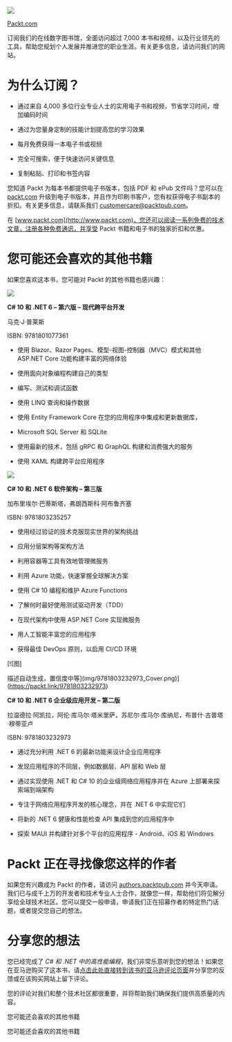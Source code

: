 ![](img/Image96445.jpg)

[Packt.com](http://Packt.com )

订阅我们的在线数字图书馆，全面访问超过 7,000 本书和视频，以及行业领先的工具，帮助您规划个人发展并推进您的职业生涯。有关更多信息，请访问我们的网站。

# 为什么订阅？

+   通过来自 4,000 多位行业专业人士的实用电子书和视频，节省学习时间，增加编码时间

+   通过为您量身定制的技能计划提高您的学习效果

+   每月免费获得一本电子书或视频

+   完全可搜索，便于快速访问关键信息

+   复制粘贴、打印和书签内容

您知道 Packt 为每本书都提供电子书版本，包括 PDF 和 ePub 文件吗？您可以在 [packt.com](http://packt.com) 升级到电子书版本，并且作为印刷书客户，您有权获得电子书副本的折扣。有关更多信息，请联系我们 customercare@packtpub.com。

在 [www.packt.com](http://www.packt.com)，您还可以阅读一系列免费的技术文章，注册各种免费通讯，并享受 Packt 书籍和电子书的独家折扣和优惠。

# 您可能还会喜欢的其他书籍

如果您喜欢这本书，您可能对 Packt 的其他书籍也感兴趣：

![](https://packt.link/9781801077361)

**C# 10 和 .NET 6 – 第六版 – 现代跨平台开发**

马克·J·普莱斯

ISBN: 9781801077361

+   使用 Blazor、Razor Pages、模型-视图-控制器（MVC）模式和其他 ASP.NET Core 功能构建丰富的网络体验

+   使用面向对象编程构建自己的类型

+   编写、测试和调试函数

+   使用 LINQ 查询和操作数据

+   使用 Entity Framework Core 在您的应用程序中集成和更新数据库，

+   Microsoft SQL Server 和 SQLite

+   使用最新的技术，包括 gRPC 和 GraphQL 构建和消费强大的服务

+   使用 XAML 构建跨平台应用程序

![](https://packt.link/9781803235257)

**C# 10 和 .NET 6 软件架构 – 第三版**

加布里埃尔·巴蒂斯塔，弗朗西斯科·阿布鲁齐塞

ISBN: 9781803235257

+   使用经过验证的技术克服现实世界的架构挑战

+   应用分层架构等架构方法

+   利用容器等工具有效地管理微服务

+   利用 Azure 功能，快速掌握全球解决方案

+   使用 C# 10 编程和维护 Azure Functions

+   了解何时最好使用测试驱动开发（TDD）

+   在现代架构中使用 ASP.NET Core 实现微服务

+   用人工智能丰富您的应用程序

+   获得最佳 DevOps 原则，以启用 CI/CD 环境

[![图]

描述自动生成，置信度中等](img/9781803232973_Cover.png)](https://packt.link/9781803232973)

**C# 10 和 .NET 6 企业级应用开发 – 第二版**

拉温德拉·阿凯拉，阿伦·库马尔·塔米里萨，苏尼尔·库马尔·库纳尼，布普什·古普塔·穆蒂亚卢

ISBN: 9781803232973

+   通过充分利用 .NET 6 的最新功能来设计企业应用程序

+   发现应用程序的不同层，例如数据层、API 层和 Web 层

+   通过实现使用 .NET 和 C# 10 的企业级网络应用程序并在 Azure 上部署来探索端到端架构

+   专注于网络应用程序开发的核心理念，并在 .NET 6 中实现它们

+   将新的 .NET 6 健康和性能检查 API 集成到您的应用程序中

+   探索 MAUI 并构建针对多个平台的应用程序 - Android、iOS 和 Windows

# Packt 正在寻找像您这样的作者

如果您有兴趣成为 Packt 的作者，请访问 [authors.packtpub.com](http://authors.packtpub.com) 并今天申请。我们已与成千上万的开发者和技术专业人士合作，就像您一样，帮助他们将见解分享给全球技术社区。您可以提交一般申请，申请我们正在招募作者的特定热门话题，或者提交您自己的想法。

# 分享您的想法

您已经完成了 *C# 和 .NET 中的高性能编程*，我们非常乐意听到您的想法！如果您在亚马逊购买了这本书，请[点击此处直接转到该书的亚马逊评论页面](https://packt.link/r/1-800-56471-6)并分享您的反馈或在该购买网站上留下评论。

您的评论对我们和整个技术社区都很重要，并将帮助我们确保我们提供高质量的内容。

您可能还会喜欢的其他书籍

您可能还会喜欢的其他书籍
